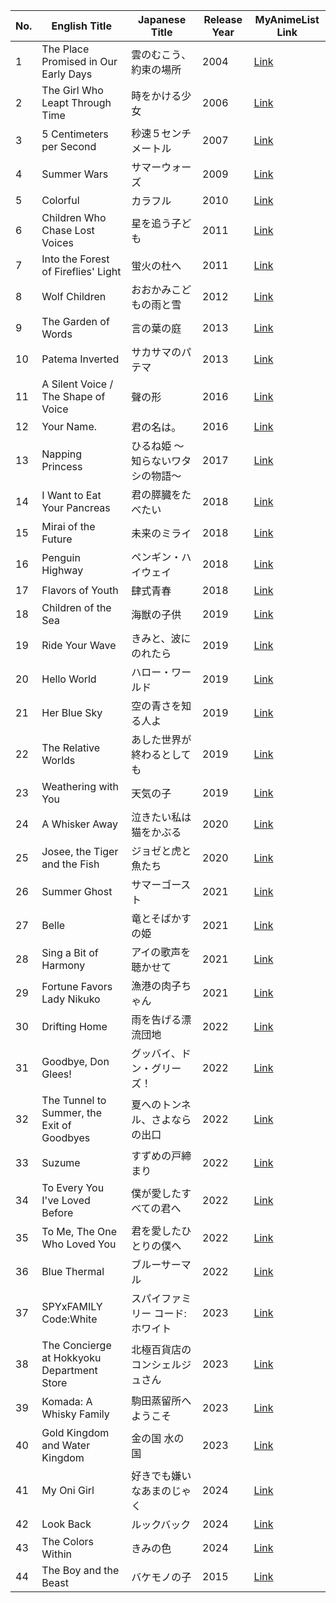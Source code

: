 | No. | English Title                                         | Japanese Title                                          | Release Year | MyAnimeList Link                                                                                                    |
|-----|------------------------------------------------------|---------------------------------------------------------|-------------|---------------------------------------------------------------------------------------------------------------------|
| 1   | The Place Promised in Our Early Days                 | 雲のむこう、約束の場所                                   | 2004        | [Link](https://myanimelist.net/anime/433/Kumo_no_Mukou_Yakusoku_no_Basho)                                           |
| 2   | The Girl Who Leapt Through Time                      | 時をかける少女                                          | 2006        | [Link](https://myanimelist.net/anime/2236/Toki_wo_Kakeru_Shoujo)                                                    |
| 3   | 5 Centimeters per Second                             | 秒速５センチメートル                                    | 2007        | [Link](https://myanimelist.net/anime/1689/Byousoku_5_Centimeter)                                                    |
| 4   | Summer Wars                                          | サマーウォーズ                                          | 2009        | [Link](https://myanimelist.net/anime/5681/Summer_Wars)                                                              |
| 5   | Colorful                                             | カラフル                                                | 2010        | [Link](https://myanimelist.net/anime/8142/Colorful_Movie)                                                           |
| 6   | Children Who Chase Lost Voices                       | 星を追う子ども                                          | 2011        | [Link](https://myanimelist.net/anime/9760/Hoshi_wo_Ou_Kodomo)                                                       |
| 7   | Into the Forest of Fireflies' Light                  | 蛍火の杜へ                                              | 2011        | [Link](https://myanimelist.net/anime/10408/Hotarubi_no_Mori_e)                                                      |
| 8   | Wolf Children                                        | おおかみこどもの雨と雪                                  | 2012        | [Link](https://myanimelist.net/anime/12355/Ookami_Kodomo_no_Ame_to_Yuki)                                            |
| 9   | The Garden of Words                                  | 言の葉の庭                                              | 2013        | [Link](https://myanimelist.net/anime/16782/Kotonoha_no_Niwa)                                                        |
| 10  | Patema Inverted                                      | サカサマのパテマ                                        | 2013        | [Link](https://myanimelist.net/anime/12477/Sakasama_no_Patema)                                                      |
| 11  | A Silent Voice / The Shape of Voice                  | 聲の形                                                  | 2016        | [Link](https://myanimelist.net/anime/28851/Koe_no_Katachi)                                                          |
| 12  | Your Name.                                           | 君の名は。                                              | 2016        | [Link](https://myanimelist.net/anime/32281/Kimi_no_Na_wa)                                                           |
| 13  | Napping Princess                                     | ひるね姫 ～知らないワタシの物語～                         | 2017        | [Link](https://myanimelist.net/anime/33204/Hirune_Hime__Shiranai_Watashi_no_Monogatari)                             |
| 14  | I Want to Eat Your Pancreas                          | 君の膵臓をたべたい                                       | 2018        | [Link](https://myanimelist.net/anime/36098/Kimi_no_Suizou_wo_Tabetai)                                               |
| 15  | Mirai of the Future                                  | 未来のミライ                                            | 2018        | [Link](https://myanimelist.net/anime/36936/Mirai_no_Mirai)                                                          |
| 16  | Penguin Highway                                      | ペンギン・ハイウェイ                                    | 2018        | [Link](https://myanimelist.net/anime/36999/Penguin_Highway)                                                         |
| 17  | Flavors of Youth                                     | 肆式青春                                                | 2018        | [Link](https://myanimelist.net/anime/37403/Shikioriori)                                                             |
| 18  | Children of the Sea                                  | 海獣の子供                                              | 2019        | [Link](https://myanimelist.net/anime/37981/Kaijuu_no_Kodomo)                                                        |
| 19  | Ride Your Wave                                       | きみと、波にのれたら                                     | 2019        | [Link](https://myanimelist.net/anime/38594/Kimi_to_Nami_ni_Noretara)                                                |
| 20  | Hello World                                          | ハロー・ワールド                                        | 2019        | [Link](https://myanimelist.net/anime/38816/Hello_World)                                                             |
| 21  | Her Blue Sky                                         | 空の青さを知る人よ                                       | 2019        | [Link](https://myanimelist.net/anime/39569/Sora_no_Aosa_wo_Shiru_Hito_yo)                                           |
| 22  | The Relative Worlds                                  | あした世界が終わるとしても                              | 2019        | [Link](https://myanimelist.net/anime/38464/Ashita_Sekai_ga_Owaru_toshitemo)                                         |
| 23  | Weathering with You                                  | 天気の子                                                | 2019        | [Link](https://myanimelist.net/anime/38826/Tenki_no_Ko)                                                             |
| 24  | A Whisker Away                                       | 泣きたい私は猫をかぶる                                   | 2020        | [Link](https://myanimelist.net/anime/41168/Nakitai_Watashi_wa_Neko_wo_Kaburu)                                       |
| 25  | Josee, the Tiger and the Fish                        | ジョゼと虎と魚たち                                      | 2020        | [Link](https://myanimelist.net/anime/40532/Josee_to_Tora_to_Sakana-tachi)                                           |
| 26  | Summer Ghost                                         | サマーゴースト                                          | 2021        | [Link](https://myanimelist.net/anime/48171/Summer_Ghost)                                                            |
| 27  | Belle                                                | 竜とそばかすの姫                                        | 2021        | [Link](https://myanimelist.net/anime/41467/Ryu_to_Sobakasu_no_Hime)                                                 |
| 28  | Sing a Bit of Harmony                                | アイの歌声を聴かせて                                    | 2021        | [Link](https://myanimelist.net/anime/41347/Ai_no_Utagoe_wo_Kikasete)                                                |
| 29  | Fortune Favors Lady Nikuko                           | 漁港の肉子ちゃん                                        | 2021        | [Link](https://myanimelist.net/anime/48483/Gyokou_no_Nikuko-chan)                                                   |
| 30  | Drifting Home                                        | 雨を告げる漂流団地                                       | 2022        | [Link](https://myanimelist.net/anime/49938/Ame_wo_Tsugeru_Hyouryuu_Danchi)                                          |
| 31  | Goodbye, Don Glees!                                  | グッバイ、ドン・グリーズ！                              | 2022        | [Link](https://myanimelist.net/anime/49345)                                                                         |
| 32  | The Tunnel to Summer, the Exit of Goodbyes           | 夏へのトンネル、さよならの出口                          | 2022        | [Link](https://myanimelist.net/anime/50594/Natsu_e_no_Tunnel_Sayonara_no_Deguchi)                                   |
| 33  | Suzume                                               | すずめの戸締まり                                        | 2022        | [Link](https://myanimelist.net/anime/50594/Suzume_no_Tojimari)                                                      |
| 34  | To Every You I've Loved Before                       | 僕が愛したすべての君へ                                   | 2022        | [Link](https://myanimelist.net/anime/49834/Boku_ga_Aishita_Subete_no_Kimi_e)                                        |
| 35  | To Me, The One Who Loved You                         | 君を愛したひとりの僕へ                                   | 2022        | [Link](https://myanimelist.net/anime/49835/Kimi_wo_Aishita_Hitori_no_Boku_e)                                        |
| 36  | Blue Thermal                                         | ブルーサーマル                                          | 2022        | [Link](https://myanimelist.net/anime/49576/Blue_Thermal)                                                            |
| 37  | SPYxFAMILY Code:White                                | スパイファミリー コード:ホワイト                        | 2023        | [Link](https://myanimelist.net/anime/53888/Spy_x_Family_Movie__Code__White)                                         |
| 38  | The Concierge at Hokkyoku Department Store           | 北極百貨店のコンシェルジュさん                            | 2023        | [Link](https://myanimelist.net/anime/55115/Hokkyoku_Hyakkaten_no_Concierge-san)                                     |
| 39  | Komada: A Whisky Family                              | 駒田蒸留所へようこそ                                    | 2023        | [Link](https://myanimelist.net/anime/55149/Komada_Jouryuujo_e_Youkoso)                                              |
| 40  | Gold Kingdom and Water Kingdom                       | 金の国 水の国                                           | 2023        | [Link](https://myanimelist.net/anime/52186/Kin_no_Kuni_Mizu_no_Kuni)                                                |
| 41  | My Oni Girl                                          | 好きでも嫌いなあまのじゃく                               | 2024        | [Link](https://myanimelist.net/anime/58449/Suki_demo_Kirai_na_Amanojaku)                                            |
| 42  | Look Back                                            | ルックバック                                            | 2024        | [Link](https://myanimelist.net/anime/58125/Look_Back)                                                               |
| 43  | The Colors Within                                    | きみの色                                                | 2024        | [Link](http://myanimelist.net/anime/53747/Kimi_no_Iro)                                                              |
| 44  | The Boy and the Beast                                | バケモノの子                                            | 2015        | [Link](https://myanimelist.net/anime/28805/Bakemono_no_Ko)                                                          |